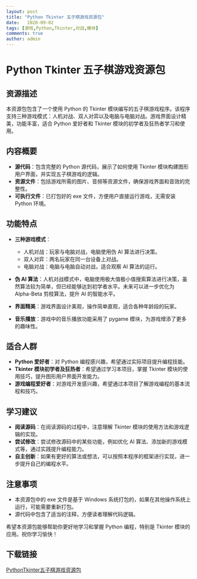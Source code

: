 ```yaml
---
layout: post
title: "Python Tkinter 五子棋游戏资源包"
date:   2020-09-02
tags: [游戏,Python,Tkinter,对战,模块]
comments: true
author: admin
---
```

# Python Tkinter 五子棋游戏资源包

## 资源描述

本资源包包含了一个使用 Python 的 Tkinter 模块编写的五子棋游戏程序。该程序支持三种游戏模式：人机对战、双人对弈以及电脑与电脑对战。游戏界面设计精美，功能丰富，适合 Python 爱好者和 Tkinter 模块的初学者及狂热者学习和使用。

## 内容概要

- **源代码**：包含完整的 Python 源代码，展示了如何使用 Tkinter 模块构建图形用户界面，并实现五子棋游戏的逻辑。
- **资源文件**：包括游戏所需的图片、音频等资源文件，确保游戏界面和音效的完整性。
- **可执行文件**：已打包好的 exe 文件，方便用户直接运行游戏，无需安装 Python 环境。

## 功能特点

- **三种游戏模式**：
  - 人机对战：玩家与电脑对战，电脑使用伪 AI 算法进行决策。
  - 双人对弈：两名玩家在同一台设备上对战。
  - 电脑对战：电脑与电脑自动对战，适合观察 AI 算法的运行。

- **伪 AI 算法**：人机对战模式中，电脑使用极大值极小值搜索算法进行决策，虽然算法较为简单，但已经能够达到初学者水平。未来可以进一步优化为 Alpha-Beta 剪枝算法，提升 AI 的智能水平。

- **界面精美**：游戏界面设计美观，操作简单直观，适合各种年龄段的玩家。

- **音乐播放**：游戏中的音乐播放功能采用了 pygame 模块，为游戏增添了更多的趣味性。

## 适合人群

- **Python 爱好者**：对 Python 编程感兴趣，希望通过实际项目提升编程技能。
- **Tkinter 模块初学者及狂热者**：希望通过学习本项目，掌握 Tkinter 模块的使用技巧，提升图形用户界面开发能力。
- **游戏编程爱好者**：对游戏开发感兴趣，希望通过本项目了解游戏编程的基本流程和技巧。

## 学习建议

- **阅读源码**：在阅读源码的过程中，注意理解 Tkinter 模块的使用方法和游戏逻辑的实现。
- **尝试修改**：尝试修改源码中的某些功能，例如优化 AI 算法、添加新的游戏模式等，通过实践提升编程能力。
- **自主创新**：如果有更好的算法或想法，可以按照本程序的框架进行实现，进一步提升自己的编程水平。

## 注意事项

- 本资源包中的 exe 文件是基于 Windows 系统打包的，如果在其他操作系统上运行，可能需要重新打包。
- 源代码中包含了适当的注释，方便读者理解代码逻辑。

希望本资源包能够帮助你更好地学习和掌握 Python 编程，特别是 Tkinter 模块的应用。祝你学习愉快！

## 下载链接

[PythonTkinter五子棋游戏资源包](https://pan.quark.cn/s/e18ed48d9028)